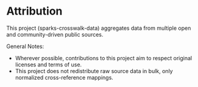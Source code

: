 Attribution
===================

This project (sparks-crosswalk-data) aggregates data from multiple open and community-driven public sources.


General Notes:
- Wherever possible, contributions to this project aim to respect original licenses and terms of use.
- This project does not redistribute raw source data in bulk, only normalized cross-reference mappings.